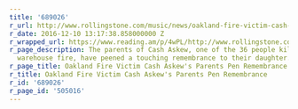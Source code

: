 ```yaml
---
title: '689026'
r_url: http://www.rollingstone.com/music/news/oakland-fire-victim-cash-askews-parents-pen-remembrance-w454881
r_date: 2016-12-10 13:17:38.858000000 Z
r_wrapped_url: https://www.reading.am/p/4wPL/http://www.rollingstone.com/music/news/oakland-fire-victim-cash-askews-parents-pen-remembrance-w454881
r_page_description: The parents of Cash Askew, one of the 36 people killed the Oakland
  warehouse fire, have peened a touching remembrance to their daughter.
r_page_title: Oakland Fire Victim Cash Askew's Parents Pen Remembrance
r_title: Oakland Fire Victim Cash Askew's Parents Pen Remembrance
r_id: '689026'
r_page_id: '505016'
---
```


